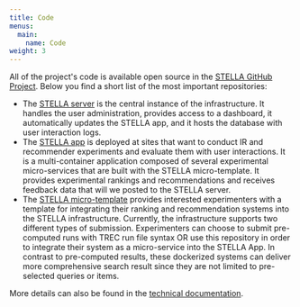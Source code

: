 ```yaml
---
title: Code
menus:
  main:
    name: Code
weight: 3
---
```

All of the project's code is available open source in the <a href="https://github.com/stella-project/">STELLA GitHub Project</a>. Below you find a short list of the most important repositories:

- The [STELLA server](https://github.com/stella-project/stella-server) is the central instance of the infrastructure. It handles the user administration, provides access to a dashboard, it automatically updates the STELLA app, and it hosts the database with user interaction logs.
- The [STELLA app](https://github.com/stella-project/stella-app) is deployed at sites that want to conduct IR and recommender experiments and evaluate them with user interactions. It is a multi-container application composed of several experimental micro-services that are built with the STELLA micro-template. It provides experimental rankings and recommendations and receives feedback data that will we posted to the STELLA server.
- The [STELLA micro-template](https://github.com/stella-project/stella-micro-template) provides interested experimenters with a template for integrating their ranking and recommendation systems into the STELLA infrastructure. Currently, the infrastructure supports two different types of submission. Experimenters can choose to submit pre-computed runs with TREC run file syntax OR use this repository in order to integrate their system as a micro-service into the STELLA App. In contrast to pre-computed results, these dockerized systems can deliver more comprehensive search result since they are not limited to pre-selected queries or items.

More details can also be found in the [technical documentation](https://stella-project.org/stella-documentation/).